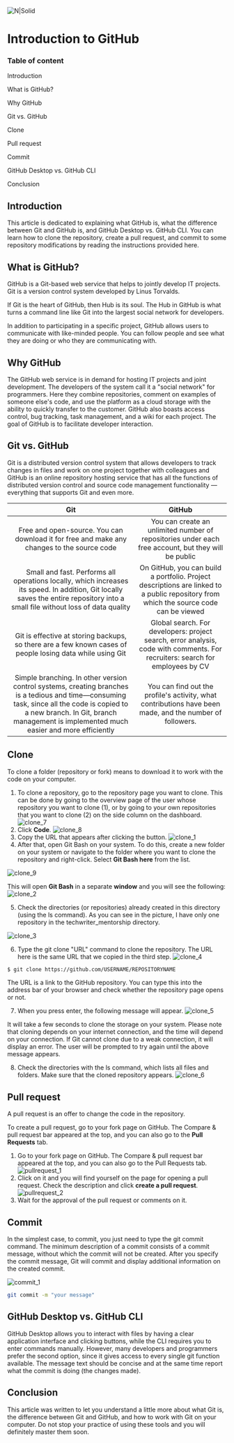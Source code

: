 ![N|Solid](https://www.freecodecamp.org/news/content/images/2022/07/git-github.png)
# Introduction to GitHub

### Table of content

Introduction

What is GitHub?

Why GitHub

Git vs. GitHub

Clone 

Pull request 

Commit 

GitHub Desktop vs. GitHub CLI

Conclusion




## Introduction
This article is dedicated to explaining what GitHub is, what the difference between Git and GitHub is, and GitHub Desktop vs. GitHub CLI. You can learn how to clone the repository, create a pull request, and commit to some repository modifications by reading the instructions provided here.

## What is GitHub?

GitHub  is a Git-based web service that helps to jointly develop IT projects. Git is a version control system developed by Linus Torvalds.

If Git is the heart of GitHub, then Hub is its soul. The Hub in GitHub is what turns a command line like Git into the largest social network for developers.

In addition to participating in a specific project, GitHub allows users to communicate with like-minded people. You can follow people and see what they are doing or who they are communicating with.

## Why GitHub
The GitHub web service is in demand for hosting IT projects and joint development. The developers of the system call it a "social network" for programmers. Here they combine repositories, comment on examples of someone else's code, and use the platform as a cloud storage with the ability to quickly transfer to the customer. GitHub also boasts access control, bug tracking, task management, and a wiki for each project. The goal of GitHub is to facilitate developer interaction.


## Git vs. GitHub
Git is a distributed version control system that allows developers to track changes in files and work on one project together with colleagues and GitHub is an online repository hosting service that has all the functions of distributed version control and source code management functionality — everything that supports Git and even more.

Git | GitHub |
:-----: | :----: |
Free and open-source. You can download it for free and make any changes to the source code  | You can create an unlimited number of repositories under each free account, but they will be public| 
Small and fast. Performs all operations locally, which increases its speed. In addition, Git locally saves the entire repository into a small file without loss of data quality | On GitHub, you can build a portfolio. Project descriptions are linked to a public repository from which the source code can be viewed | 
Git is effective at storing backups, so there are a few known cases of people losing data while using Git  | Global search. For developers: project search, error analysis, code with comments. For recruiters: search for employees by CV|
| Simple branching. In other version control systems, creating branches is a tedious and time—consuming task, since all the code is copied to a new branch. In Git, branch management is implemented much easier and more efficiently  | You can find out the profile's activity, what contributions have been made, and the number of followers. | 

## Clone 

To clone a folder (repository or fork) means to download it to work with the code on your computer. 

1. To clone a repository, go to the repository page you want to clone. This can be done by going to the overview page of the user whose repository you want to clone (1), or by going to your own repositories that you want to clone (2) on the side column on the dashboard.
![clone_7](https://github.com/Diana1465/techwritermentorship_assignment1/blob/main/clone_7.png)
3. Click **Code**.
![clone_8](https://github.com/Diana1465/techwritermentorship_assignment1/blob/main/clone_8.png)
5. Copy the URL that appears after clicking the button.
![clone_1](https://github.com/Diana1465/techwritermentorship_assignment1/blob/main/clone_1.png)
4. After that, open Git Bash on your system. To do this, create a new folder on your system or navigate to the folder where you want to clone the repository and right-click. Select **Git Bash here** from the list.

![clone_9](https://github.com/Diana1465/techwritermentorship_assignment1/blob/main/clone_9.png)

This will open **Git Bash** in a separate **window** and you will see the following:
![clone_2](https://github.com/Diana1465/techwritermentorship_assignment1/blob/main/clone_2.png)

5. Check the directories (or repositories) already created in this directory (using the ls command). As you can see in the picture, I have only one repository in the techwriter_mentorship directory.

![clone_3](https://github.com/Diana1465/techwritermentorship_assignment1/blob/main/clone_3.png)

6. Type the git clone "URL" command to clone the repository. The URL here is the same URL that we copied in the third step.
![clone_4](https://github.com/Diana1465/techwritermentorship_assignment1/blob/main/clone_4.png)
```sh
$ git clone https://github.com/USERNAME/REPOSITORYNAME
```
The URL is a link to the GitHub repository. You can type this into the address bar of your browser and check whether the repository page opens or not.

7. When you press enter, the following message will appear.
![clone_5](https://github.com/Diana1465/techwritermentorship_assignment1/blob/main/clone_5.png)

It will take a few seconds to clone the storage on your system. Please note that cloning depends on your internet connection, and the time will depend on your connection. If Git cannot clone due to a weak connection, it will display an error. The user will be prompted to try again until the above message appears.

8. Check the directories with the ls command, which lists all files and folders. Make sure that the cloned repository appears.
![clone_6](https://github.com/Diana1465/techwritermentorship_assignment1/blob/main/clone_6.png)

## Pull request
A pull request is an offer to change the code in the repository. 

To create a pull request, go to your fork page on GitHub. The Compare & pull request bar appeared at the top, and you can also go to the **Pull Requests** tab.
1. Go to your fork page on GitHub. The Compare & pull request bar appeared at the top, and you can also go to the Pull Requests tab.
![pullrequest_1](https://github.com/Diana1465/techwritermentorship_assignment1/blob/main/pullrequest_1.png)
2. Click on it and you will find yourself on the page for opening a pull request. Check the description and click **create a pull request**.
![pullrequest_2](https://github.com/Diana1465/techwritermentorship_assignment1/blob/main/pullrequest_2.png)
4. Wait for the approval of the pull request or comments on it.


## Commit
In the simplest case, to commit, you just need to type the git commit command. The minimum description of a commit consists of a commit message, without which the commit will not be created. After you specify the commit message, Git will commit and display additional information on the created commit.

![commit_1](https://github.com/Diana1465/techwritermentorship_assignment1/blob/main/commit_1.png)
```sh
git commit -m "your message"
```


## GitHub Desktop vs. GitHub CLI
GitHub Desktop allows you to interact with files by having a clear application interface and clicking buttons, while the CLI requires you to enter commands manually. However, many developers and programmers prefer the second option, since it gives access to every single git function available.
The message text should be concise and at the same time report what the commit is doing (the changes made).

## Conclusion
This article was written to let you understand a little more about what Git is, the difference between Git and GitHub, and how to work with Git on your computer. Do not stop your practice of using these tools and you will definitely master them soon.
